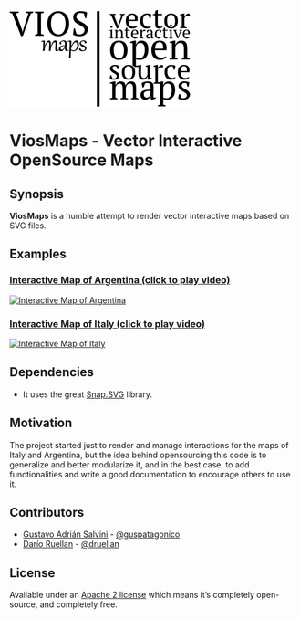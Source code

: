 ![ViosMaps](media/logo-viosmaps-complete.png)

# ViosMaps - Vector Interactive OpenSource Maps

## Synopsis

**ViosMaps** is a humble attempt to render vector interactive maps based on SVG files. 

## Examples

### [Interactive Map of Argentina (click to play video)](http://www.youtube.com/watch?v=prYIRGF3WjI)

[![Interactive Map of Argentina](http://img.youtube.com/vi/prYIRGF3WjI/0.jpg)](http://www.youtube.com/watch?v=prYIRGF3WjI "Interactive Map of Argentina")

### [Interactive Map of Italy (click to play video)](http://www.youtube.com/watch?v=CGg1kKw0Qnk)

[![Interactive Map of Italy](http://img.youtube.com/vi/CGg1kKw0Qnk/0.jpg)](http://www.youtube.com/watch?v=CGg1kKw0Qnk "Interactive Map of Italy")

## Dependencies

* It uses the great [Snap.SVG](http://snapsvg.io) library.

## Motivation

The project started just to render and manage interactions for the maps of Italy and Argentina, but the idea behind opensourcing this code is to generalize and better modularize it, and in the best case, to add functionalities and write a good documentation to encourage others to use it.

## Contributors

* [Gustavo Adrián Salvini](https://linkedin.com/in/gustavosalvini) - [@guspatagonico](http://twitter.com/guspatagonico)
* [Darío Ruellan](http://linkedin.com/in/darioruellan) - [@druellan](http://twitter.com/druellan)
## License

Available under an [Apache 2 license](https://github.com/adobe-webplatform/Snap.svg/blob/master/LICENSE) which means it’s completely open-source, and completely free.
